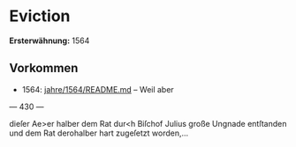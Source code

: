 # Eviction

**Ersterwähnung:** 1564

## Vorkommen
- 1564: [jahre/1564/README.md](../jahre/1564/README.md) – Weil aber


— 430 —

dieſer Ae>er halber dem Rat dur<h Biſchof Julius große
Ungnade entſtanden und dem Rat derohalber hart zugeſetzt
worden,...

